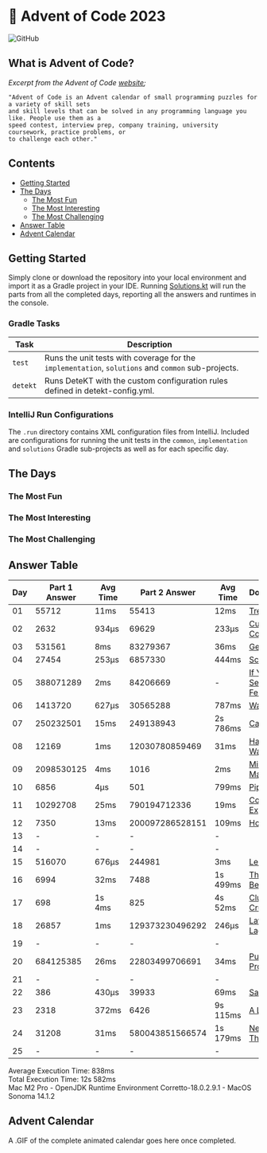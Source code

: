 # :christmas_tree: Advent of Code 2023

![GitHub](https://img.shields.io/badge/stars-48%2F50-yellow)

## What is Advent of Code?

_Excerpt from the Advent of Code [website](https://adventofcode.com/2020/about);_

    "Advent of Code is an Advent calendar of small programming puzzles for a variety of skill sets
    and skill levels that can be solved in any programming language you like. People use them as a
    speed contest, interview prep, company training, university coursework, practice problems, or
    to challenge each other."

## Contents
* [Getting Started](#getting-started)
* [The Days](#the-days)
    * [The Most Fun](#the-most-fun)
    * [The Most Interesting](#the-most-interesting)
    * [The Most Challenging](#the-most-challenging)
* [Answer Table](#answer-table)
* [Advent Calendar](#advent-calendar)

## Getting Started
Simply clone or download the repository into your local environment and import it as a Gradle project in your IDE.
Running [Solutions.kt](https://git.io/JII6v) will run the parts from all the completed days, reporting all the
answers and runtimes in the console.

### Gradle Tasks
| Task      | Description                                                                                        |
|-----------|----------------------------------------------------------------------------------------------------|
| `test`    | Runs the unit tests with coverage for the `implementation`, `solutions` and `common` sub-projects. |
| `detekt`  | Runs DeteKT with the custom configuration rules defined in detekt-config.yml.                      |

### IntelliJ Run Configurations
The `.run` directory contains XML configuration files from IntelliJ. Included are configurations for running the unit
tests in the `common`, `implementation` and `solutions` Gradle sub-projects as well as for each specific day.

## The Days

### The Most Fun
### The Most Interesting
### The Most Challenging

## Answer Table

| Day | Part 1 Answer | Avg Time | Part 2 Answer   | Avg Time | Documentation                                    |
|-----|---------------|----------|-----------------|----------|--------------------------------------------------|
| 01  | 55712         | 11ms     | 55413           | 12ms     | [Trebuchet?!](docs/DAY01.MD)                     |
| 02  | 2632          | 934μs    | 69629           | 233μs    | [Cube Conundrum](docs/DAY02.MD)                  |
| 03  | 531561        | 8ms      | 83279367        | 36ms     | [Gear Ratios](docs/DAY03.MD)                     |
| 04  | 27454         | 253μs    | 6857330         | 444ms    | [Scratchcards](docs/DAY04.MD)                    |
| 05  | 388071289     | 2ms      | 84206669        | -        | [If You Give A Seed A Fertilizer](docs/DAY05.MD) |
| 06  | 1413720       | 627μs    | 30565288        | 787ms    | [Wait For It](docs/DAY06.MD)                     |
| 07  | 250232501     | 15ms     | 249138943       | 2s 786ms | [Camel Cards](docs/DAY07.MD)                     |
| 08  | 12169         | 1ms      | 12030780859469  | 31ms     | [Haunted Wasteland](docs/DAY08.MD)               |
| 09  | 2098530125    | 4ms      | 1016            | 2ms      | [Mirage Maintenance](docs/DAY09.MD)              |
| 10  | 6856          | 4μs      | 501             | 799ms    | [Pipe Maze](docs/DAY10.MD)                       |
| 11  | 10292708      | 25ms     | 790194712336    | 19ms     | [Cosmic Expansion](docs/DAY11.MD)                |
| 12  | 7350          | 13ms     | 200097286528151 | 109ms    | [Hot Springs](docs/DAY12.MD)                     |
| 13  | -             | -        | -               | -        | [](docs/DAY13.MD)                                |
| 14  | -             | -        | -               | -        | [](docs/DAY14.MD)                                |
| 15  | 516070        | 676μs    | 244981          | 3ms      | [Lens Library](docs/DAY15.MD)                    |
| 16  | 6994          | 32ms     | 7488            | 1s 499ms | [The Floor Will Be Lava](docs/DAY16.MD)          |
| 17  | 698           | 1s 4ms   | 825             | 4s 52ms  | [Clumsy Crucible](docs/DAY17.MD)                 |
| 18  | 26857         | 1ms      | 129373230496292 | 246μs    | [Lavaduct Lagoon](docs/DAY18.MD)                 |
| 19  | -             | -        | -               | -        | [](docs/DAY19.MD)                                |
| 20  | 684125385     | 26ms     | 22803499706691  | 34ms     | [Pulse Propagation](docs/DAY20.MD)               |
| 21  | -             | -        | -               | -        | [](docs/DAY21.MD)                                |
| 22  | 386           | 430μs    | 39933           | 69ms     | [Sand Slabs](docs/DAY22.MD)                      |
| 23  | 2318          | 372ms    | 6426            | 9s 115ms | [A Long Walk](docs/DAY23.MD)                     |
| 24  | 31208         | 31ms     | 580043851566574 | 1s 179ms | [Never Tell Me The Odds](docs/DAY24.MD)          |
| 25  | -             | -        | -               | -        | [](docs/DAY25.MD)                                |

Average Execution Time: 838ms \
Total Execution Time: 12s 582ms \
Mac M2 Pro - OpenJDK Runtime Environment Corretto-18.0.2.9.1 - MacOS Sonoma 14.1.2

## Advent Calendar
A .GIF of the complete animated calendar goes here once completed.